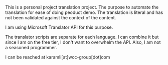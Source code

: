 This is a personal project translation project. The purpose to automate the translation for ease of doing peoduct demo. The translation is literal and has not been validated against the context of the content.

I am using Microsoft Translator API for this purpose.

The translator scripts are separate for each language. I can combine it but since I am on the free tier, I don't want to overwhelm the API. Also, I am not a seasoned programmer.

I can be reached at karamli[at]wcc-group[dot]com
